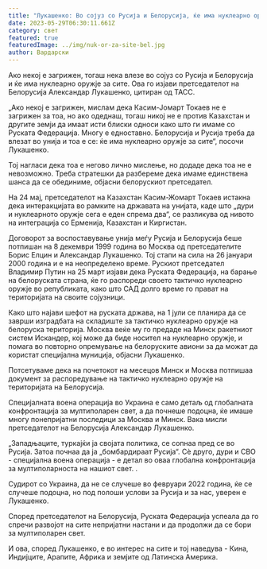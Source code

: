 ```yaml
---
title: "Лукашенко: Во сојуз со Русија и Белорусија, ќе има нуклеарно оружје за сите"
date: 2023-05-29T06:30:11.661Z
category: свет
featured: true
featuredImage: ../img/nuk-or-za-site-bel.jpg
author: Вардарски
---
```

Ако некој е загрижен, тогаш нека влезе во сојуз со Русија и Белорусија и ќе има нуклеарно оружје за сите. Ова го изјави претседателот на Белорусија Александар Лукашенко, цитиран од ТАСС.

„Ако некој е загрижен, мислам дека Касим-Јомарт Токаев не е загрижен за тоа, но ако одеднаш, тогаш никој не е против Казахстан и другите земји да имаат исти блиски односи како што ги имаме со Руската Федерација. Многу е едноставно. Белорусија и Русија треба да влезат во унија и тоа е се: ќе има нуклеарно оружје за сите“, посочи Лукашенко.

Тој нагласи дека тоа е негово лично мислење, но додаде дека тоа не е невозможно. Треба стратешки да разбереме дека имаме единствена шанса да се обединиме, објасни белорускиот претседател.

На 24 мај, претседателот на Казахстан Касим-Жомарт Токаев истакна дека интеракцијата во рамките на државата на унијата, каде што „дури и нуклеарното оружје сега е еден спрема два“, се разликува од нивото на интеграција со Ерменија, Казахстан и Киргистан.

Договорот за воспоставување унија меѓу Русија и Белорусија беше потпишан на 8 декември 1999 година во Москва од претседателите Борис Елцин и Александар Лукашенко. Тој стапи на сила на 26 јануари 2000 година и е на неопределено време. Рускиот претседател Владимир Путин на 25 март изјави дека Руската Федерација, на барање на белоруската страна, ќе го распореди своето тактичко нуклеарно оружје во републиката, како што САД долго време го прават на територијата на своите сојузници.

Како што најави шефот на руската држава, на 1 јули се планира да се заврши изградбата на складиште за тактичко нуклеарно оружје на белоруска територија. Москва веќе му го предаде на Минск ракетниот систем Искандер, кој може да биде носител на нуклеарно оружје, и помага во повторно опремување на белоруските авиони за да можат да користат специјална муниција, објасни Лукашенко.

Потсетуваме дека на почетокот на месецов Минск и Москва потпишаа документ за распоредување на тактичко нуклеарно оружје на територијата на Белорусија.

Специјалната воена операција во Украина е само детаљ од глобалната конфронтација за мултиполарен свет, а да почнеше подоцна, ќе имаше многу понепријатни последици за Москва и Минск. Вака мисли претседателот на Белорусија Александар Лукашенко.

„Западњаците, туркајќи ја својата политика, се сопнаа пред се во Русија. Затоа почнаа да ја „бомбардираат Русија“. Сè друго, дури и СВО - специјална воена операција - е детал во оваа глобална конфронтација за мултиполарноста на нашиот свет. .

Судирот со Украина, да не се случеше во февруари 2022 година, ќе се случеше подоцна, но под полоши услови за Русија и за нас, уверен е Лукашенко.

Според претседателот на Белорусија, Руската Федерација успеала да го спречи развојот на сите непријатни настани и да продолжи да се бори за мултиполарен свет.

И ова, според Лукашенко, е во интерес на сите и тој наведува - Кина, Индијците, Арапите, Африка и земјите од Латинска Америка.